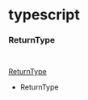 # typescript

### ReturnType

```TSX


```



[ReturnType<Type>](https://www.typescriptlang.org/ko/docs/handbook/utility-types.html#returntypetype)

* ReturnType